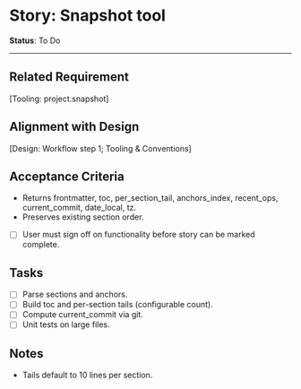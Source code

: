 # Story: Snapshot tool

**Status**: To Do

---

## Related Requirement

[Tooling: project.snapshot]

## Alignment with Design

[Design: Workflow step 1; Tooling & Conventions]

## Acceptance Criteria

- Returns frontmatter, toc, per_section_tail, anchors_index, recent_ops, current_commit, date_local, tz.
- Preserves existing section order.
- [ ] User must sign off on functionality before story can be marked complete.

## Tasks

- [ ] Parse sections and anchors.
- [ ] Build toc and per-section tails (configurable count).
- [ ] Compute current_commit via git.
- [ ] Unit tests on large files.

## Notes

- Tails default to 10 lines per section.
